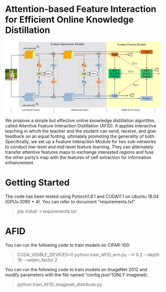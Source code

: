 # Attention-based Feature Interaction for Efficient Online Knowledge Distillation 

![Framework](https://github.com/deeplearning-distillation/AFID/blob/main/images/AFID.jpg)

We propose a simple but effective online knowledge distillation algorithm, called Attentive Feature Interaction Distillation (AFID). It applies interactive teaching in whcih the
teacher and the student can send, receive, and give feedback on an equal footing, ultimately promoting the generality of both. Specifically, we set up a Feature Interaction Module for two sub-networks to conduct low-level and mid-level feature learning. They can alternately transfer attentive features maps to exchange interested regions and fuse the other party’s map with the features of self extraction for information enhancement.


# Getting Started
The code has been tested using Pytorch1.8.1 and CUDA11.1 on Ubuntu 18.04 (GPUs:3090 * 4). You can refer to document "requirements.txt".
  
> pip install -r requirements.txt

# AFID

You can run the following code to train models on CIFAR-100:

> CUDA_VISIBLE_DEVICES=0 python train_AFID_wrn.py --lr 0.2 --depth 16 --widen_factor 2

You can run the following code to train models on ImageNet 2012 and modify parameters with the file named "config.json"(ONLY imagenet):

> python train_AFID_imagenet_distribute.py
